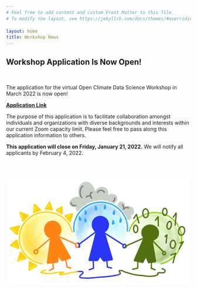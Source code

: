 ```yaml
---
# Feel free to add content and custom Front Matter to this file.
# To modify the layout, see https://jekyllrb.com/docs/themes/#overriding-theme-defaults

layout: home
title: Workshop News
---
```


## Workshop Application Is Now Open!

<br>

The application for the virtual Open Climate Data Science Workshop in March 2022 is now open!

[**Application Link**](https://forms.gle/W2sDwoBwdajfW2cq5)

The purpose of this application is to facilitate collaboration amongst individuals and organizations with diverse backgrounds and interests within our current Zoom capacity limit. Please feel free to pass along this application information to others.

**This application will close on Friday, January 21, 2022.** We will notify all applicants by February 4, 2022.

<br>
<br>

![image](img/ocds_logo_transparent.png)

<br>
<br>